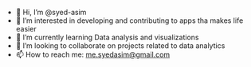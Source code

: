 - 👋 Hi, I’m @syed-asim
- 👀 I’m interested in developing and contributing to apps tha makes life easier
- 🌱 I’m currently learning Data analysis and visualizations
- 💞️ I’m looking to collaborate on projects related to data analytics
- 📫 How to reach me: me.syedasim@gmail.com

<!---
syed-asim/syed-asim is a ✨ special ✨ repository because its `README.md` (this file) appears on your GitHub profile.
You can click the Preview link to take a look at your changes.
--->

